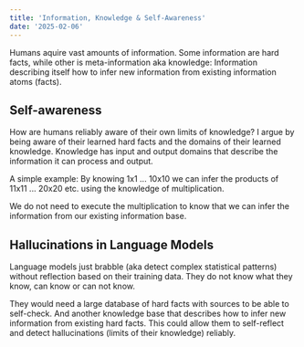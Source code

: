 ```yaml
---
title: 'Information, Knowledge & Self-Awareness'
date: '2025-02-06'
---
```

Humans aquire vast amounts of information. Some information are hard facts, while other is meta-information aka knowledge: Information describing itself how to infer new information from existing information atoms (facts).

## Self-awareness

How are humans reliably aware of their own limits of knowledge? I argue by being aware of their learned hard facts and the domains of their learned knowledge. Knowledge has input and output domains that describe the information it can process and output.

A simple example:
By knowing 1x1 ... 10x10 we can infer the products of 11x11 ... 20x20 etc. using the knowledge of multiplication.

We do not need to execute the multiplication to know that we can infer the information from our existing information base.

## Hallucinations in Language Models

Language models just brabble (aka detect complex statistical patterns) without reflection based on their training data. They do not know what they know, can know or can not know.

They would need a large database of hard facts with sources to be able to self-check. And another knowledge base that describes how to infer new information from existing hard facts. This could allow them to self-reflect and detect hallucinations (limits of their knowledge) reliably.
